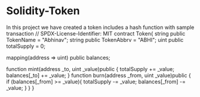 # Solidity-Token
In this project we have created a token includes a hash function with sample transaction
// SPDX-License-Identifier: MIT
contract Token{
  string public TokenName = "Abhinav";
  string public TokenAbbrv = "ABHI";
  uint public totalSupply = 0;

  mapping(address => uint) public balances;
  
  function mint(address _to, uint _value)public {
    totalSupply += _value;
    balances[_to] += _value;
  }
  function burn(address _from, uint _value)public {
    if (balances[_from] >= _value){
     totalSupply -= _value;
     balances[_from] -= _value;
    }
  }
}
